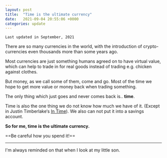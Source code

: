 ```yaml
---
layout: post
title:  "Time is the ultimate currency"
date:   2021-09-04 20:55:06 +0000
categories: update
---
```

`Last updated in September, 2021`      

There are so many currencies in the world, with the introduction of crypto-currencies even thousands more than some years ago. 

Most currencies are just something humans agreed on to have virtual value, which can help to trade in for real goods instead of trading e.g. chicken against clothes.

But money, as we call some of them, come and go. Most of the time we hope to get more value or money back when trading something. 

  
The only thing which just goes and never comes back is.. **time**. 

Time is also the one thing we do not know how much we have of it. (Except in Justin Timberlake‘s [In Time](https://www.imdb.com/title/tt1637688/)). We also can not put it into a savings account. 

  
**So for me, time is the ultimate currency.**

==Be careful how you spend it!==

---

I'm always reminded on that when I look at my little son.